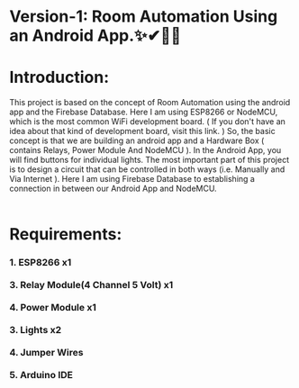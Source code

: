 # Version-1: Room Automation Using an Android App.✨✔🤳🤳


<h1>Introduction:</h1>
This project is based on the concept of Room Automation using the android app and the Firebase Database. Here I am using ESP8266 or NodeMCU, which is the most common WiFi development board. ( If you don't have an idea about that kind of development board, visit this link. ) So, the basic concept is that we are building an android app and a Hardware Box ( contains Relays, Power Module And NodeMCU ). In the Android App, you will find buttons for individual lights. The most important part of this project is to design a circuit that can be controlled in both ways (i.e. Manually and Via Internet ). Here I am using Firebase Database to establishing a connection in between our Android App and NodeMCU.
<br></br>
<h1>Requirements:</h1>
<h3>1. ESP8266 x1<br></br>3. Relay Module(4 Channel 5 Volt) x1<br></br>4. Power Module x1<br></br>3. Lights x2<br></br>4. Jumper Wires<br></br>5. Arduino IDE
<br></br></h3>
